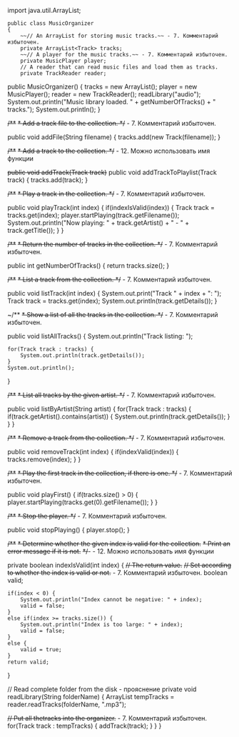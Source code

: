 import java.util.ArrayList;

```
public class MusicOrganizer
{
    ~~// An ArrayList for storing music tracks.~~ - 7. Комментарий избыточен.
    private ArrayList<Track> tracks;
    ~~// A player for the music tracks.~~ - 7. Комментарий избыточен.
    private MusicPlayer player;
    // A reader that can read music files and load them as tracks.
    private TrackReader reader;
```

public MusicOrganizer()
{
    tracks = new ArrayList<Track>();
    player = new MusicPlayer();
    reader = new TrackReader();
    readLibrary("audio");
    System.out.println("Music library loaded. " + getNumberOfTracks() + " tracks.");
    System.out.println();
}





  
~~/**~~
~~* Add a track file to the collection.
 */~~ - 7. Комментарий избыточен.

     
public void addFile(String filename)
{
    tracks.add(new Track(filename));
}





~~/**~~
~~* Add a track to the collection.
 */~~ - 12. Можно использовать имя функции

~~public void addTrack(Track track)~~ 
public void addTrackToPlaylist(Track track)
{
    tracks.add(track);
}





~~/**~~
~~* Play a track in the collection.
 */~~ - 7. Комментарий избыточен.

public void playTrack(int index)
{
    if(indexIsValid(index)) {
        Track track = tracks.get(index);
        player.startPlaying(track.getFilename());
        System.out.println("Now playing: " + track.getArtist() + " - " + track.getTitle());
    }
}





~~/**~~
~~* Return the number of tracks in the collection.
 */~~ - 7. Комментарий избыточен.

public int getNumberOfTracks()
{
    return tracks.size();
}





   
~~/**~~
~~* List a track from the collection.
 */~~ - 7. Комментарий избыточен.
 
public void listTrack(int index)
{
    System.out.print("Track " + index + ": ");
    Track track = tracks.get(index);
    System.out.println(track.getDetails());
}





~/**
~~* Show a list of all the tracks in the collection.
 */~~ - 7. Комментарий избыточен.
 
public void listAllTracks()
{
    System.out.println("Track listing: ");

    for(Track track : tracks) {
        System.out.println(track.getDetails());
    }
    System.out.println();
}





~~/**~~
~~* List all tracks by the given artist.
 */~~ - 7. Комментарий избыточен.

public void listByArtist(String artist)
{
    for(Track track : tracks) {
        if(track.getArtist().contains(artist)) {
            System.out.println(track.getDetails());
        }
    }
}
 




~~/**~~
~~* Remove a track from the collection.
 */~~ - 7. Комментарий избыточен.

public void removeTrack(int index)
{
    if(indexValid(index)) {
        tracks.remove(index);
    }
}





~~/**~~
~~* Play the first track in the collection, if there is one.
 */~~ - 7. Комментарий избыточен.
 
public void playFirst()
{
    if(tracks.size() > 0) {
        player.startPlaying(tracks.get(0).getFilename());
    }
}






~~/**~~
~~* Stop the player.
 */~~ - 7. Комментарий избыточен.
 
public void stopPlaying()
{
    player.stop();
}






~~/**~~
~~* Determine whether the given index is valid for the collection.~~
~~* Print an error message if it is not.~~
~~*/~~- - 12. Можно использовать имя функции

private boolean indexIsValid(int index)
{
~~// The return value.~~
~~// Set according to whether the index is valid or not.~~ - 7. Комментарий избыточен.
    boolean valid;
    
    if(index < 0) {
        System.out.println("Index cannot be negative: " + index);
        valid = false;
    }
    else if(index >= tracks.size()) {
        System.out.println("Index is too large: " + index);
        valid = false;
    }
    else {
        valid = true;
    }
    return valid;
}






// Read complete folder from the disk - прояснение
private void readLibrary(String folderName)
{
    ArrayList<Track> tempTracks = reader.readTracks(folderName, ".mp3");

~~// Put all thetracks into the organizer.~~ - 7. Комментарий избыточен.
    for(Track track : tempTracks) {
        addTrack(track);
    }
}
}
